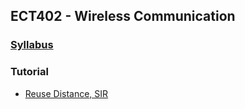 ## ECT402 - Wireless Communication
### [Syllabus](docs/ECT402-WC-SYLLABUS.pdf)
### Tutorial
+ [Reuse Distance, SIR](docs/ECT402-WC-SYLLABUS.pdf) 
